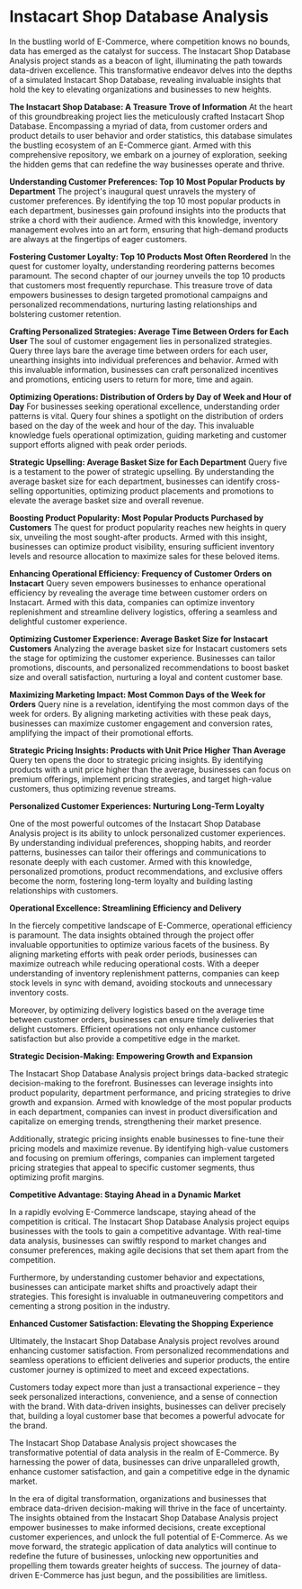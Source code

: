 # Instacart Shop Database Analysis

In the bustling world of E-Commerce, where competition knows no bounds, data has emerged as the catalyst for success. The Instacart Shop Database Analysis project stands as a beacon of light, illuminating the path towards data-driven excellence. This transformative endeavor delves into the depths of a simulated Instacart Shop Database, revealing invaluable insights that hold the key to elevating organizations and businesses to new heights.

**The Instacart Shop Database: A Treasure Trove of Information**
At the heart of this groundbreaking project lies the meticulously crafted Instacart Shop Database. Encompassing a myriad of data, from customer orders and product details to user behavior and order statistics, this database simulates the bustling ecosystem of an E-Commerce giant. Armed with this comprehensive repository, we embark on a journey of exploration, seeking the hidden gems that can redefine the way businesses operate and thrive.

**Understanding Customer Preferences: Top 10 Most Popular Products by Department**
The project's inaugural quest unravels the mystery of customer preferences. By identifying the top 10 most popular products in each department, businesses gain profound insights into the products that strike a chord with their audience. Armed with this knowledge, inventory management evolves into an art form, ensuring that high-demand products are always at the fingertips of eager customers.

**Fostering Customer Loyalty: Top 10 Products Most Often Reordered**
In the quest for customer loyalty, understanding reordering patterns becomes paramount. The second chapter of our journey unveils the top 10 products that customers most frequently repurchase. This treasure trove of data empowers businesses to design targeted promotional campaigns and personalized recommendations, nurturing lasting relationships and bolstering customer retention.

**Crafting Personalized Strategies: Average Time Between Orders for Each User**
The soul of customer engagement lies in personalized strategies. Query three lays bare the average time between orders for each user, unearthing insights into individual preferences and behavior. Armed with this invaluable information, businesses can craft personalized incentives and promotions, enticing users to return for more, time and again.

**Optimizing Operations: Distribution of Orders by Day of Week and Hour of Day**
For businesses seeking operational excellence, understanding order patterns is vital. Query four shines a spotlight on the distribution of orders based on the day of the week and hour of the day. This invaluable knowledge fuels operational optimization, guiding marketing and customer support efforts aligned with peak order periods.

**Strategic Upselling: Average Basket Size for Each Department**
Query five is a testament to the power of strategic upselling. By understanding the average basket size for each department, businesses can identify cross-selling opportunities, optimizing product placements and promotions to elevate the average basket size and overall revenue.

**Boosting Product Popularity: Most Popular Products Purchased by Customers**
The quest for product popularity reaches new heights in query six, unveiling the most sought-after products. Armed with this insight, businesses can optimize product visibility, ensuring sufficient inventory levels and resource allocation to maximize sales for these beloved items.

**Enhancing Operational Efficiency: Frequency of Customer Orders on Instacart**
Query seven empowers businesses to enhance operational efficiency by revealing the average time between customer orders on Instacart. Armed with this data, companies can optimize inventory replenishment and streamline delivery logistics, offering a seamless and delightful customer experience.

**Optimizing Customer Experience: Average Basket Size for Instacart Customers**
Analyzing the average basket size for Instacart customers sets the stage for optimizing the customer experience. Businesses can tailor promotions, discounts, and personalized recommendations to boost basket size and overall satisfaction, nurturing a loyal and content customer base.

**Maximizing Marketing Impact: Most Common Days of the Week for Orders**
Query nine is a revelation, identifying the most common days of the week for orders. By aligning marketing activities with these peak days, businesses can maximize customer engagement and conversion rates, amplifying the impact of their promotional efforts.

**Strategic Pricing Insights: Products with Unit Price Higher Than Average**
Query ten opens the door to strategic pricing insights. By identifying products with a unit price higher than the average, businesses can focus on premium offerings, implement pricing strategies, and target high-value customers, thus optimizing revenue streams.

**Personalized Customer Experiences: Nurturing Long-Term Loyalty**

One of the most powerful outcomes of the Instacart Shop Database Analysis project is its ability to unlock personalized customer experiences. By understanding individual preferences, shopping habits, and reorder patterns, businesses can tailor their offerings and communications to resonate deeply with each customer. Armed with this knowledge, personalized promotions, product recommendations, and exclusive offers become the norm, fostering long-term loyalty and building lasting relationships with customers.

**Operational Excellence: Streamlining Efficiency and Delivery**

In the fiercely competitive landscape of E-Commerce, operational efficiency is paramount. The data insights obtained through the project offer invaluable opportunities to optimize various facets of the business. By aligning marketing efforts with peak order periods, businesses can maximize outreach while reducing operational costs. With a deeper understanding of inventory replenishment patterns, companies can keep stock levels in sync with demand, avoiding stockouts and unnecessary inventory costs.

Moreover, by optimizing delivery logistics based on the average time between customer orders, businesses can ensure timely deliveries that delight customers. Efficient operations not only enhance customer satisfaction but also provide a competitive edge in the market.

**Strategic Decision-Making: Empowering Growth and Expansion**

The Instacart Shop Database Analysis project brings data-backed strategic decision-making to the forefront. Businesses can leverage insights into product popularity, department performance, and pricing strategies to drive growth and expansion. Armed with knowledge of the most popular products in each department, companies can invest in product diversification and capitalize on emerging trends, strengthening their market presence.

Additionally, strategic pricing insights enable businesses to fine-tune their pricing models and maximize revenue. By identifying high-value customers and focusing on premium offerings, companies can implement targeted pricing strategies that appeal to specific customer segments, thus optimizing profit margins.

**Competitive Advantage: Staying Ahead in a Dynamic Market**

In a rapidly evolving E-Commerce landscape, staying ahead of the competition is critical. The Instacart Shop Database Analysis project equips businesses with the tools to gain a competitive advantage. With real-time data analysis, businesses can swiftly respond to market changes and consumer preferences, making agile decisions that set them apart from the competition.

Furthermore, by understanding customer behavior and expectations, businesses can anticipate market shifts and proactively adapt their strategies. This foresight is invaluable in outmaneuvering competitors and cementing a strong position in the industry.

**Enhanced Customer Satisfaction: Elevating the Shopping Experience**

Ultimately, the Instacart Shop Database Analysis project revolves around enhancing customer satisfaction. From personalized recommendations and seamless operations to efficient deliveries and superior products, the entire customer journey is optimized to meet and exceed expectations.

Customers today expect more than just a transactional experience – they seek personalized interactions, convenience, and a sense of connection with the brand. With data-driven insights, businesses can deliver precisely that, building a loyal customer base that becomes a powerful advocate for the brand.


The Instacart Shop Database Analysis project showcases the transformative potential of data analysis in the realm of E-Commerce. By harnessing the power of data, businesses can drive unparalleled growth, enhance customer satisfaction, and gain a competitive edge in the dynamic market.

In the era of digital transformation, organizations and businesses that embrace data-driven decision-making will thrive in the face of uncertainty. The insights obtained from the Instacart Shop Database Analysis project empower businesses to make informed decisions, create exceptional customer experiences, and unlock the full potential of E-Commerce. As we move forward, the strategic application of data analytics will continue to redefine the future of businesses, unlocking new opportunities and propelling them towards greater heights of success. The journey of data-driven E-Commerce has just begun, and the possibilities are limitless.

